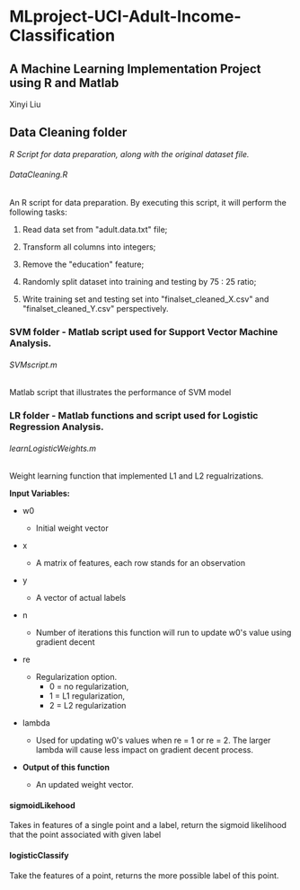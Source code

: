 # MLproject-UCI-Adult-Income-Classification
## A Machine Learning Implementation Project using R and Matlab

Xinyi Liu

## Data Cleaning folder
_R Script for data preparation, along with the original dataset file._

###### DataCleaning.R
An R script for data preparation. By executing this script, it will perform the following tasks:

1. Read data set from "adult.data.txt" file;
	
2. Transform all columns into integers;
	
3. Remove the "education" feature;
	
4. Randomly split dataset into training and testing by 75 : 25 ratio;
	
5. Write training set and testing set into "finalset_cleaned_X.csv" and "finalset_cleaned_Y.csv" perspectively.
	


### SVM folder - Matlab script used for Support Vector Machine Analysis.
###### SVMscript.m
Matlab script that illustrates the performance of SVM model


### LR folder - Matlab functions and script used for Logistic Regression Analysis.

###### learnLogisticWeights.m
Weight learning function that implemented L1 and L2 regualrizations.

**Input Variables:**
- w0
	- Initial weight vector
- x
	- A matrix of features, each row stands for an observation
- y
	- A vector of actual labels
- n
	- Number of iterations this function will run to update w0's value using gradient decent
- re
	- Regularization option. 
		- 0 = no regularization, 
		- 1 = L1 regularization, 
		- 2 = L2 regularization
- lambda
	- Used for updating w0's values when re = 1 or re = 2. The larger lambda will cause less impact on gradient decent process.

- **Output of this function**
	- An updated weight vector.


#### sigmoidLikehood

Takes in features of a single point and a label, return the sigmoid likelihood that the point associated with given label


#### logisticClassify

Take the features of a point, returns the more possible label of this point.
